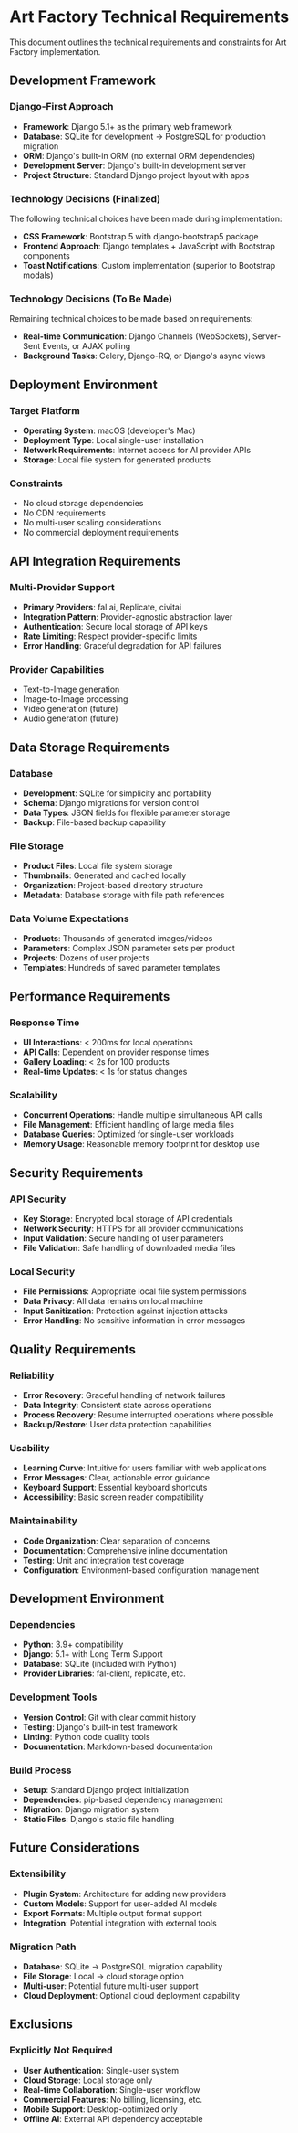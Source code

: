 # Art Factory Technical Requirements

This document outlines the technical requirements and constraints for Art Factory implementation.

## Development Framework

### Django-First Approach
- **Framework**: Django 5.1+ as the primary web framework
- **Database**: SQLite for development → PostgreSQL for production migration
- **ORM**: Django's built-in ORM (no external ORM dependencies)
- **Development Server**: Django's built-in development server
- **Project Structure**: Standard Django project layout with apps

### Technology Decisions (Finalized)
The following technical choices have been made during implementation:

- **CSS Framework**: Bootstrap 5 with django-bootstrap5 package
- **Frontend Approach**: Django templates + JavaScript with Bootstrap components
- **Toast Notifications**: Custom implementation (superior to Bootstrap modals)

### Technology Decisions (To Be Made)
Remaining technical choices to be made based on requirements:

- **Real-time Communication**: Django Channels (WebSockets), Server-Sent Events, or AJAX polling  
- **Background Tasks**: Celery, Django-RQ, or Django's async views

## Deployment Environment

### Target Platform
- **Operating System**: macOS (developer's Mac)
- **Deployment Type**: Local single-user installation
- **Network Requirements**: Internet access for AI provider APIs
- **Storage**: Local file system for generated products

### Constraints
- No cloud storage dependencies
- No CDN requirements
- No multi-user scaling considerations
- No commercial deployment requirements

## API Integration Requirements

### Multi-Provider Support
- **Primary Providers**: fal.ai, Replicate, civitai
- **Integration Pattern**: Provider-agnostic abstraction layer
- **Authentication**: Secure local storage of API keys
- **Rate Limiting**: Respect provider-specific limits
- **Error Handling**: Graceful degradation for API failures

### Provider Capabilities
- Text-to-Image generation
- Image-to-Image processing
- Video generation (future)
- Audio generation (future)

## Data Storage Requirements

### Database
- **Development**: SQLite for simplicity and portability
- **Schema**: Django migrations for version control
- **Data Types**: JSON fields for flexible parameter storage
- **Backup**: File-based backup capability

### File Storage
- **Product Files**: Local file system storage
- **Thumbnails**: Generated and cached locally
- **Organization**: Project-based directory structure
- **Metadata**: Database storage with file path references

### Data Volume Expectations
- **Products**: Thousands of generated images/videos
- **Parameters**: Complex JSON parameter sets per product
- **Projects**: Dozens of user projects
- **Templates**: Hundreds of saved parameter templates

## Performance Requirements

### Response Time
- **UI Interactions**: < 200ms for local operations
- **API Calls**: Dependent on provider response times
- **Gallery Loading**: < 2s for 100 products
- **Real-time Updates**: < 1s for status changes

### Scalability
- **Concurrent Operations**: Handle multiple simultaneous API calls
- **File Management**: Efficient handling of large media files
- **Database Queries**: Optimized for single-user workloads
- **Memory Usage**: Reasonable memory footprint for desktop use

## Security Requirements

### API Security
- **Key Storage**: Encrypted local storage of API credentials
- **Network Security**: HTTPS for all provider communications
- **Input Validation**: Secure handling of user parameters
- **File Validation**: Safe handling of downloaded media files

### Local Security
- **File Permissions**: Appropriate local file system permissions
- **Data Privacy**: All data remains on local machine
- **Input Sanitization**: Protection against injection attacks
- **Error Handling**: No sensitive information in error messages

## Quality Requirements

### Reliability
- **Error Recovery**: Graceful handling of network failures
- **Data Integrity**: Consistent state across operations
- **Process Recovery**: Resume interrupted operations where possible
- **Backup/Restore**: User data protection capabilities

### Usability
- **Learning Curve**: Intuitive for users familiar with web applications
- **Error Messages**: Clear, actionable error guidance
- **Keyboard Support**: Essential keyboard shortcuts
- **Accessibility**: Basic screen reader compatibility

### Maintainability
- **Code Organization**: Clear separation of concerns
- **Documentation**: Comprehensive inline documentation
- **Testing**: Unit and integration test coverage
- **Configuration**: Environment-based configuration management

## Development Environment

### Dependencies
- **Python**: 3.9+ compatibility
- **Django**: 5.1+ with Long Term Support
- **Database**: SQLite (included with Python)
- **Provider Libraries**: fal-client, replicate, etc.

### Development Tools
- **Version Control**: Git with clear commit history
- **Testing**: Django's built-in test framework
- **Linting**: Python code quality tools
- **Documentation**: Markdown-based documentation

### Build Process
- **Setup**: Standard Django project initialization
- **Dependencies**: pip-based dependency management
- **Migration**: Django migration system
- **Static Files**: Django's static file handling

## Future Considerations

### Extensibility
- **Plugin System**: Architecture for adding new providers
- **Custom Models**: Support for user-added AI models
- **Export Formats**: Multiple output format support
- **Integration**: Potential integration with external tools

### Migration Path
- **Database**: SQLite → PostgreSQL migration capability
- **File Storage**: Local → cloud storage option
- **Multi-user**: Potential future multi-user support
- **Cloud Deployment**: Optional cloud deployment capability

## Exclusions

### Explicitly Not Required
- **User Authentication**: Single-user system
- **Cloud Storage**: Local storage only
- **Real-time Collaboration**: Single-user workflow
- **Commercial Features**: No billing, licensing, etc.
- **Mobile Support**: Desktop-optimized only
- **Offline AI**: External API dependency acceptable